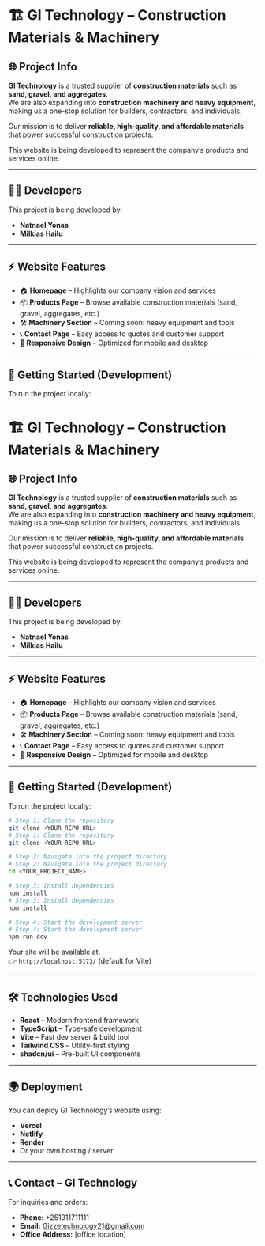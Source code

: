 # 🏗️ GI Technology – Construction Materials & Machinery

## 🌐 Project Info
**GI Technology** is a trusted supplier of **construction materials** such as **sand, gravel, and aggregates**.  
We are also expanding into **construction machinery and heavy equipment**, making us a one-stop solution for builders, contractors, and individuals.  

Our mission is to deliver **reliable, high-quality, and affordable materials** that power successful construction projects.  

This website is being developed to represent the company’s products and services online.

---

## 👨‍💻 Developers
This project is being developed by:  
- **Natnael Yonas**  
- **Milkias Hailu**  

---

## ⚡ Website Features
- 🏠 **Homepage** – Highlights our company vision and services  
- 📦 **Products Page** – Browse available construction materials (sand, gravel, aggregates, etc.)  
- 🛠️ **Machinery Section** – Coming soon: heavy equipment and tools  
- 📞 **Contact Page** – Easy access to quotes and customer support  
- 📱 **Responsive Design** – Optimized for mobile and desktop  

---

## 🚀 Getting Started (Development)
To run the project locally:
# 🏗️ GI Technology – Construction Materials & Machinery

## 🌐 Project Info
**GI Technology** is a trusted supplier of **construction materials** such as **sand, gravel, and aggregates**.  
We are also expanding into **construction machinery and heavy equipment**, making us a one-stop solution for builders, contractors, and individuals.  

Our mission is to deliver **reliable, high-quality, and affordable materials** that power successful construction projects.  

This website is being developed to represent the company’s products and services online.

---

## 👨‍💻 Developers
This project is being developed by:  
- **Natnael Yonas**  
- **Milkias Hailu**  

---

## ⚡ Website Features
- 🏠 **Homepage** – Highlights our company vision and services  
- 📦 **Products Page** – Browse available construction materials (sand, gravel, aggregates, etc.)  
- 🛠️ **Machinery Section** – Coming soon: heavy equipment and tools  
- 📞 **Contact Page** – Easy access to quotes and customer support  
- 📱 **Responsive Design** – Optimized for mobile and desktop  

---

## 🚀 Getting Started (Development)
To run the project locally:

```sh
# Step 1: Clone the repository
git clone <YOUR_REPO_URL>
# Step 1: Clone the repository
git clone <YOUR_REPO_URL>

# Step 2: Navigate into the project directory
# Step 2: Navigate into the project directory
cd <YOUR_PROJECT_NAME>

# Step 3: Install dependencies
npm install
# Step 3: Install dependencies
npm install

# Step 4: Start the development server
# Step 4: Start the development server
npm run dev
```

Your site will be available at:  
👉 `http://localhost:5173/` (default for Vite)  

---

## 🛠️ Technologies Used
- **React** – Modern frontend framework  
- **TypeScript** – Type-safe development  
- **Vite** – Fast dev server & build tool  
- **Tailwind CSS** – Utility-first styling  
- **shadcn/ui** – Pre-built UI components  

---

## 🌍 Deployment
You can deploy GI Technology’s website using:  
- **Vercel**  
- **Netlify**  
- **Render**  
- Or your own hosting / server  

---

## 📞 Contact – GI Technology
For inquiries and orders:  
- **Phone:** +251911711111
- **Email:** Gizzetechnology21@gmail.com  
- **Office Address:** [office location]  
